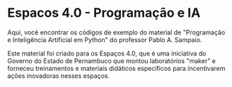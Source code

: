 # Espacos 4.0 - Programação e IA

Aqui, você encontrar os códigos de exemplo do material de "Programação e Inteligência Artificial em Python" do professor Pablo A. Sampaio.

Este material foi criado para os Espaços 4.0, que é uma iniciativa do Governo do Estado de Pernambuco que montou laboratórios "maker" e forneceu treinamentos e materiais didáticos
específicos para incentivarem ações inovadoras nesses espaços.

